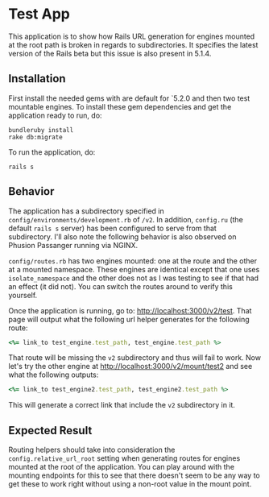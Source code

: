 # Test App

This application is to show how Rails URL generation for engines mounted at the root path is
broken in regards to subdirectories. It specifies the latest version of the Rails beta but this
issue is also present in 5.1.4.

## Installation

First install the needed gems with are default for `5.2.0 and then two test mountable engines. To
install these gem dependencies and get the application ready to run, do:

```
bundleruby install
rake db:migrate
```

To run the application, do:
```
rails s
```
## Behavior

The application has a subdirectory specified in `config/environments/development.rb` of `/v2`. In addition,
`config.ru` (the default `rails s` server) has been configured to serve from that subdirectory. I'll also
note the following behavior is also observed on Phusion Passanger running via NGINX.

`config/routes.rb` has two engines mounted: one at the route and the other at a mounted namespace. 
These engines are identical except that one uses `isolate_namespace` and the other does not as I was testing
to see if that had an effect (it did not). You can switch the routes around to verify this yourself.

Once the application is running, go to: [http://localhost:3000/v2/test](http://localhost:3000/v2/test). That
page will output what the following url helper generates for the following route:
```ruby
<%= link_to test_engine.test_path, test_engine.test_path %>
```

That route will be missing the `v2` subdirectory and thus will fail to work. Now let's try the other engine
at [http://localhost:3000/v2/mount/test2](http://localhost:3000/v2/mount/test2) and see what the following
outputs: 

```ruby
<%= link_to test_engine2.test_path, test_engine2.test_path %>
```

This will generate a correct link that include the `v2` subdirectory in it.

## Expected Result

Routing helpers should take into consideration the `config.relative_url_root` setting when generating
routes for engines mounted at the root of the application. You can play around with the mounting endpoints
for this to see that there doesn't seem to be any way to get these to work right without using a non-root 
value in the mount point.
